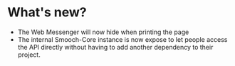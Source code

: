# What's new?
- The Web Messenger will now hide when printing the page
- The internal Smooch-Core instance is now expose to let people access the API directly without having to add another dependency to their project.

